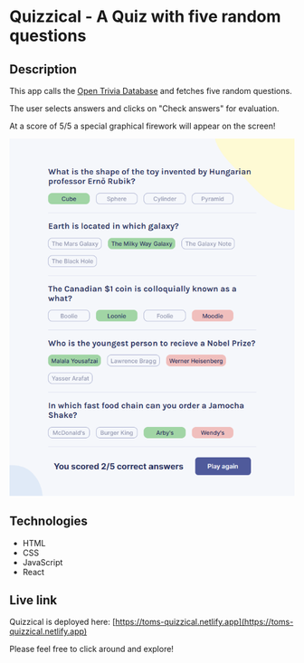 # Quizzical - A Quiz with five random questions

## Description
This app calls the [Open Trivia Database](https://opentdb.com/) and fetches five random questions.

The user selects answers and clicks on "Check answers" for evaluation.

At a score of 5/5 a special graphical firework will appear on the screen!


![Screen shot of Quizzical app](./quizzical.png)

## Technologies
- HTML
- CSS
- JavaScript
- React

## Live link
Quizzical is deployed here:
[https://toms-quizzical.netlify.app](https://toms-quizzical.netlify.app)

Please feel free to click around and explore!
